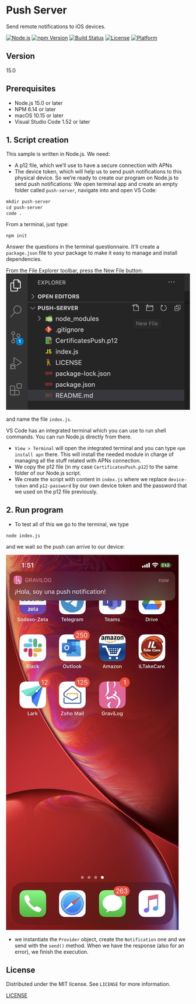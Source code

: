 # Push Server

Send remote notifications to iOS devices.

[![Node.js][nodejs-image]][nodejs-url]
[![npm Version][npm-image]][npm-url]
[![Build Status][travis-image]][travis-url]
[![License][license-image]][license-url]
[![Platform][platform-image]][remote-notification-url]


## Version

15.0

## Prerequisites

- Node.js 15.0 or later
- NPM 6.14 or later
- macOS 10.15 or later
- Visual Studio Code 1.52 or later


## 1. Script creation
This sample is written in Node.js.
We need:
- A p12 file, which we’ll use to have a secure connection with APNs
- The device token, which will help us to send push notifications to this physical device.
So we’re ready to create our program on Node.js to send push notifications:
We open terminal app and create an empty folder called `push-server`, navigate into and open VS Code:
```
mkdir push-server
cd push-server
code .
```
From a terminal, just type:
```
npm init
```
Answer the questions in the terminal questionnaire.
It'll create a `package.json` file to your package to make it easy to manage and install dependencies.

From the File Explorer toolbar, press the New File button:
![new-file](new-file.png)

and name the file `index.js`.

VS Code has an integrated terminal which you can use to run shell commands. You can run Node.js directly from there.
- `View > Terminal` will open the integrated terminal and you can type ```npm install apn``` there.
This will install the needed module in charge of managing all the stuff related with APNs connection.
- We copy the p12 file (in my case `CertificatesPush.p12`) to the same folder of our Node.js script.
- We create the script with content in `index.js` where we replace `device-token` and `p12-password` by our own device token and the password that we used on the p12 file previously.

## 2. Run program

- To test all of this we go to the terminal, we type 
```
node index.js
``` 
and we wait so the push can arrive to our device:

![Screenshots](screenshots.png)

- we instantiate the `Provider` object, create the `Notification` one and we send with the `send()` method. When we have the response (also for an error), we finish the execution.


## License

Distributed under the MIT license. See `LICENSE` for more information.

[LICENSE](LICENSE)

[npm-image]: https://img.shields.io/badge/npm-v6.14.9-blue
[nodejs-image]: https://img.shields.io/badge/node.js-v15-green
[nodejs-url]: https://nodejs.org/en/
[npm-url]: https://www.npmjs.com/
[license-image]: https://img.shields.io/badge/License-MIT-blue.svg
[license-url]: LICENSE
[travis-image]: https://img.shields.io/appveyor/ci/parshap/check-node-version/master.svg?style=flat-square
[travis-url]: https://travis-ci.org/dbader/node-datadog-metrics
[platform-image]: https://img.shields.io/badge/platform-iOS-blue
[remote-notification-url]: https://developer.apple.com/documentation/usernotifications/setting_up_a_remote_notification_server

